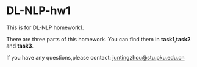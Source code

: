 # DL-NLP-hw1

This is for DL-NLP homework1.

There are three parts of this homework. You can find them in **task1**,**task2** and **task3**.

If you have any questions,please contact:
juntingzhou@stu.pku.edu.cn
